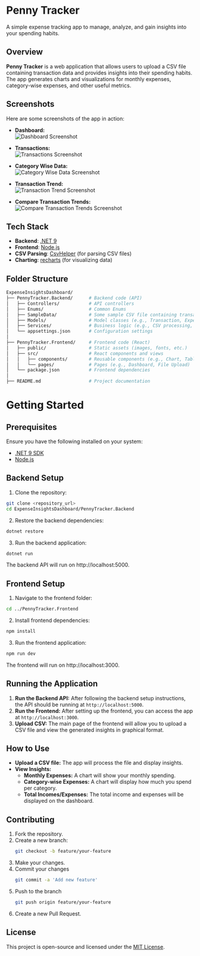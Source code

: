 # Penny Tracker
A simple expense tracking app to manage, analyze, and gain insights into your spending habits.

## Overview

**Penny Tracker** is a web application that allows users to upload a CSV file containing transaction data and provides insights into their spending habits. The app generates charts and visualizations for monthly expenses, category-wise expenses, and other useful metrics.

## Screenshots

Here are some screenshots of the app in action:

- **Dashboard:**  
  ![Dashboard Screenshot](/screenshots/Dashboard.png)

- **Transactions:**  
  ![Transactions Screenshot](/screenshots/TransactionList.png)

- **Category Wise Data:**  
  ![Category Wise Data Screenshot](/screenshots/CategoryWiseData.png)

- **Transaction Trend:**  
  ![Transaction Trend Screenshot](/screenshots/TransactionTrend.png)

- **Compare Transaction Trends:**  
  ![Compare Transaction Trends Screenshot](/screenshots/CompareTrend.png)

## Tech Stack

- **Backend**: [.NET 9](https://dotnet.microsoft.com/en-us/download/dotnet/9.0)
- **Frontend**: [Node.js](https://nodejs.org/en)
- **CSV Parsing**: [CsvHelper](https://joshclose.github.io/CsvHelper/) (for parsing CSV files)
- **Charting**: [recharts](https://recharts.org/en-US/) (for visualizing data)

## Folder Structure

```bash
ExpenseInsightsDashboard/
├── PennyTracker.Backend/      # Backend code (API)
│   ├── Controllers/           # API controllers
│   ├── Enums/                 # Common Enums
│   ├── SampleData/            # Some sample CSV file containing transactions
│   ├── Models/                # Model classes (e.g., Transaction, ExpenseInsight)
│   ├── Services/              # Business logic (e.g., CSV processing, insight calculation)
│   └── appsettings.json       # Configuration settings
│
├── PennyTracker.Frontend/     # Frontend code (React)
│   ├── public/                # Static assets (images, fonts, etc.)
│   ├── src/                   # React components and views
│   │   ├── components/        # Reusable components (e.g., Chart, Table)
│   │   └── pages/             # Pages (e.g., Dashboard, File Upload)
│   └── package.json           # Frontend dependencies
│
├── README.md                  # Project documentation
```

# Getting Started

## Prerequisites
Ensure you have the following installed on your system:

- [.NET 9 SDK](https://dotnet.microsoft.com/en-us/download/dotnet/9.0)
- [Node.js](https://nodejs.org/en)

## Backend Setup

1. Clone the repository:

```bash
git clone <repository_url>
cd ExpenseInsightsDashboard/PennyTracker.Backend
```

2. Restore the backend dependencies:
    
```bash
dotnet restore
```

3. Run the backend application:

```bash
dotnet run
```

The backend API will run on http://localhost:5000.

## Frontend Setup

1. Navigate to the frontend folder:

```bash
cd ../PennyTracker.Frontend
```

2. Install frontend dependencies:

```bash
npm install
```

3. Run the frontend application:

```bash
npm run dev
```

The frontend will run on http://localhost:3000.

## Running the Application

1. **Run the Backend API:** After following the backend setup instructions, the API should be running at `http://localhost:5000`.
2. **Run the Frontend:** After setting up the frontend, you can access the app at `http://localhost:3000`.
3. **Upload CSV:** The main page of the frontend will allow you to upload a CSV file and view the generated insights in graphical format.

## How to Use

- **Upload a CSV file:** The app will process the file and display insights.
- **View Insights:**
  - **Monthly Expenses:** A chart will show your monthly spending.
  - **Category-wise Expenses:** A chart will display how much you spend per category.
  - **Total Incomes/Expenses:** The total income and expenses will be displayed on the dashboard.

## Contributing

1. Fork the repository.
2. Create a new branch:
   ```bash
   git checkout -b feature/your-feature
   ```
3. Make your changes.
4. Commit your changes 
   ```bash
   git commit -a 'Add new feature'
   ```
5. Push to the branch 
   ```bash
   git push origin feature/your-feature
   ```
6. Create a new Pull Request.

## License
This project is open-source and licensed under the [MIT License](https://opensource.org/license/mit).
